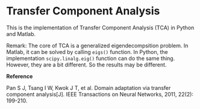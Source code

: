 # Transfer Component Analysis

This is the implementation of Transfer Component Analysis (TCA) in Python and Matlab.

Remark: The core of TCA is a generalized eigendecompsition problem. In Matlab, it can be solved by calling `eigs()` function. In Python, the implementation `scipy.linalg.eig()` function can do the same thing. However, they are a bit different. So the results may be different.

**Reference**

Pan S J, Tsang I W, Kwok J T, et al. Domain adaptation via transfer component analysis[J]. IEEE Transactions on Neural Networks, 2011, 22(2): 199-210.